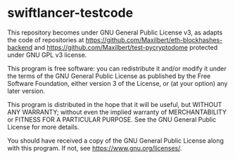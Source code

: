 # swiftlancer-testcode
This repository becomes under GNU General Public License v3, as adapts the code of repositories at https://github.com/Maxilbert/eth-blockhashes-backend and https://github.com/Maxilbert/test-pycryptodome protected under GNU GPL v3 license.


This program is free software: you can redistribute it and/or modify
it under the terms of the GNU General Public License as published by
the Free Software Foundation, either version 3 of the License, or
(at your option) any later version.

This program is distributed in the hope that it will be useful,
but WITHOUT ANY WARRANTY; without even the implied warranty of
MERCHANTABILITY or FITNESS FOR A PARTICULAR PURPOSE.  See the
GNU General Public License for more details.

You should have received a copy of the GNU General Public License
along with this program.  If not, see <https://www.gnu.org/licenses/>.
